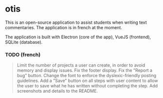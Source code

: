 # otis

This is an open-source application to assist students when writing text commentaries. The application is in french at the moment.

The application is built with Electron (core of the app), VueJS (frontend), SQLite (database).


### TODO (french)
> Limit the number of projects a user can create, in order to avoid memory and display issues.
> Fix the footer display.
> Fix the "Report a bug" button.
> Change the font to enforce the dyslexic-friendly posting guidelines.
> Add a "Save" button on all steps with user content to allow the user to save what he has written without completing the step.
> Add screenshots and details to the README.

